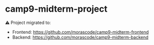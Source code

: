 # camp9-midterm-project

⚠️  Project migrated to:
- Frontend: https://github.com/morascode/camp9-midterm-frontend
- Backend: https://github.com/morascode/camp9-midterm-backend

